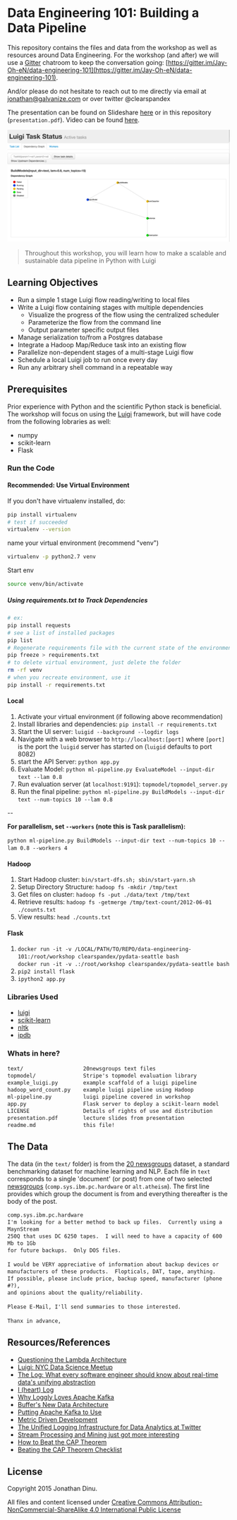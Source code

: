 # Data Engineering 101: Building a Data Pipeline

This repository contains the files and data from the workshop as well as resources around Data Engineering. For the workshop (and after) we will use a [Gitter](http://gitter.im) chatroom to keep the conversation going: [https://gitter.im/Jay-Oh-eN/data-engineering-101](https://gitter.im/Jay-Oh-eN/data-engineering-101).

And/or please do not hesitate to reach out to me directly via email at jonathan@galvanize.com or over twitter @clearspandex

The presentation can be found on Slideshare [here](http://www.slideshare.net/jonathandinu/presentation-45784222) or in this repository (`presentation.pdf`). Video can be found [here](https://www.youtube.com/watch?v=Ny2X_WNxrB4).

![](images/luigiflow.png)

> Throughout this workshop, you will learn how to make a scalable and sustainable data pipeline in Python with Luigi

## Learning Objectives

* Run a simple 1 stage Luigi flow reading/writing to local files
* Write a Luigi flow containing stages with multiple dependencies
    * Visualize the progress of the flow using the centralized scheduler
    * Parameterize the flow from the command line
    * Output parameter specific output files
* Manage serialization to/from a Postgres database
* Integrate a Hadoop Map/Reduce task into an existing flow
* Parallelize non-dependent stages of a multi-stage Luigi flow
* Schedule a local Luigi job to run once every day
* Run any arbitrary shell command in a repeatable way

## Prerequisites

Prior experience with Python and the scientific Python stack is beneficial.  The workshop will focus on using the [Luigi](http://luigi.readthedocs.org/en/latest/index.html) framework, but will have code from the following lobraries as well:

* numpy
* scikit-learn
* Flask

### Run the Code

#### Recommended: Use Virtual Environment
If you don't have virtualenv installed, do:
```bash
pip install virtualenv
# test if succeeded
virtualenv --version
```
name your virtual environment (recommend "venv")
```bash
virtualenv -p python2.7 venv
```
Start env
```bash
source venv/bin/activate
```

##### Using requirements.txt to Track Dependencies
```bash
# ex:
pip install requests
# see a list of installed packages
pip list
# Regenerate requirements file with the current state of the environment packages
pip freeze > requirements.txt
# to delete virtual environment, just delete the folder
rm -rf venv
# when you recreate environment, use it
pip install -r requirements.txt
```


#### Local

1. Activate your virtual environment (if following above recommendation)
2. Install libraries and dependencies: `pip install -r requirements.txt`
3. Start the UI server: `luigid --background --logdir logs`
4. Navigate with a web browser to `http://localhost:[port]` where `[port]` is the port the `luigid` server has started on (`luigid` defaults to port 8082)
5. start the API Server: `python app.py`
6. Evaluate Model: `python ml-pipeline.py EvaluateModel --input-dir text --lam 0.8`
7. Run evaluation server (at `localhost:9191`): `topmodel/topmodel_server.py`
8. Run the final pipeline: `python ml-pipeline.py BuildModels --input-dir text --num-topics 10 --lam 0.8`

--

**For parallelism, set `--workers` (note this is Task parallelism):**

`python ml-pipeline.py BuildModels --input-dir text --num-topics 10 --lam 0.8 --workers 4`

#### Hadoop

1. Start Hadoop cluster: `bin/start-dfs.sh; sbin/start-yarn.sh`
2. Setup Directory Structure: `hadoop fs -mkdir /tmp/text`
3. Get files on cluster: `hadoop fs -put ./data/text /tmp/text`
4. Retrieve results: `hadoop fs -getmerge /tmp/text-count/2012-06-01 ./counts.txt`
5. View results: `head ./counts.txt`

#### Flask

1. `docker run -it -v /LOCAL/PATH/TO/REPO/data-engineering-101:/root/workshop clearspandex/pydata-seattle bash`  
    `docker run -it -v .:/root/workshop clearspandex/pydata-seattle bash`
2. `pip2 install flask`
3. `ipython2 app.py`

### Libraries Used
* [luigi](http://luigi.readthedocs.org/en/latest/index.html)
* [scikit-learn](http://scikit-learn.org/stable/)
* [nltk](http://www.nltk.org/)
* [ipdb](https://github.com/gotcha/ipdb)

### Whats in here?

    text/                   20newsgroups text files
    topmodel/               Stripe's topmodel evaluation library
    example_luigi.py        example scaffold of a luigi pipeline
    hadoop_word_count.py    example luigi pipeline using Hadoop
    ml-pipeline.py          luigi pipeline covered in workshop
    app.py                  Flask server to deploy a scikit-learn model
    LICENSE                 Details of rights of use and distribution
    presentation.pdf        lecture slides from presentation
    readme.md               this file!

## The Data

The data (in the `text/` folder) is from the [20 newsgroups](http://qwone.com/~jason/20Newsgroups/) dataset, a standard benchmarking dataset for machine learning and NLP.  Each file in `text` corresponds to a single 'document' (or post) from one of two selected [newsgroups](http://en.wikipedia.org/wiki/Usenet_newsgroup) (`comp.sys.ibm.pc.hardware` or `alt.atheism`).  The first line provides which group the document is from and everything thereafter is the body of the post.

    comp.sys.ibm.pc.hardware
    I'm looking for a better method to back up files.  Currently using a MaynStream
    250Q that uses DC 6250 tapes.  I will need to have a capacity of 600 Mb to 1Gb
    for future backups.  Only DOS files.

    I would be VERY appreciative of information about backup devices or
    manufacturers of these products.  Flopticals, DAT, tape, anything.  
    If possible, please include price, backup speed, manufacturer (phone #?), 
    and opinions about the quality/reliability.

    Please E-Mail, I'll send summaries to those interested.

    Thanx in advance,

## Resources/References

* [Questioning the Lambda Architecture](http://radar.oreilly.com/2014/07/questioning-the-lambda-architecture.html)
* [Luigi: NYC Data Science Meetup](http://www.slideshare.net/erikbern/luigi-presentation-nyc-data-science)
* [The Log: What every software engineer should know about real-time data's unifying abstraction](http://engineering.linkedin.com/distributed-systems/log-what-every-software-engineer-should-know-about-real-time-datas-unifying)
* [I (heart) Log](http://www.slideshare.net/JayKreps1/i-32858698)
* [Why Loggly Loves Apache Kafka](https://www.loggly.com/blog/loggly-loves-apache-kafka-use-unbreakable-messaging-better-log-management/)
* [Buffer's New Data Architecture](https://overflow.bufferapp.com/2014/10/31/buffers-new-data-architecture/)
* [Putting Apache Kafka to Use](http://blog.confluent.io/2015/02/25/stream-data-platform-1/)
* [Metric Driven Development](http://blog.librato.com/posts/2014/7/16/metrics-driven-development)
* [The Unified Logging Infrastructure for Data Analytics at Twitter](http://vldb.org/pvldb/vol5/p1771_georgelee_vldb2012.pdf)
* [Stream Processing and Mining just got more interesting](http://radar.oreilly.com/2013/09/stream-processing-and-mining-just-got-more-interesting.html)
* [How to Beat the CAP Theorem](http://nathanmarz.com/blog/how-to-beat-the-cap-theorem.html)
* [Beating the CAP Theorem Checklist](http://ferd.ca/beating-the-cap-theorem-checklist.html)

## License

Copyright 2015 Jonathan Dinu.

All files and content licensed under [Creative Commons Attribution-NonCommercial-ShareAlike 4.0 International Public License](LICENSE)
